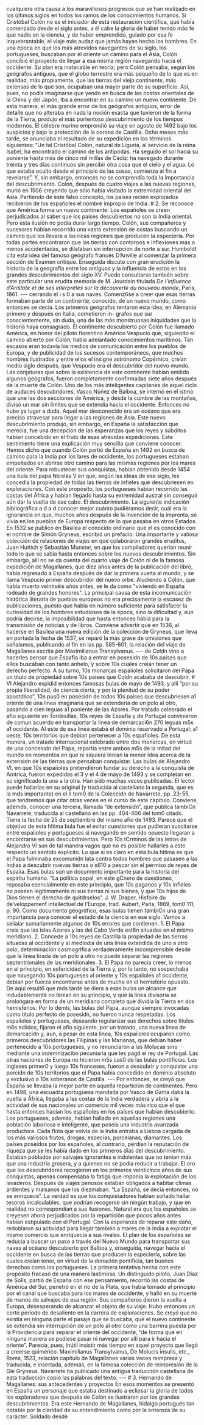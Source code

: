 cualquiera otra causa a los maravillosos progresos que se han realizado en los últimos siglos en todos los ramos de los conocimientos humanos. Si Cristóbal Colón no es el iniciador de esta restauración científica, que había comenzado desde el siglo antes, a él cabe la gloria de haber tenido más fe que nadie en la ciencia, y de haber emprendido, guiado por esa fe inquebrantable, el viaje más audaz que jamás hayan hecho los hombres. En una época en que los más atrevidos navegantes de su siglo, los portugueses, buscaban por el oriente un camino para el Asia, Colón concibió el proyecto de llegar a esa misma región navegando hacia el occidente. Su plan era inatacable en teoría; pero Colón pensaba, según los geógrafos antiguos, que el globo terrestre era más pequeño de lo que es en realidad, más propiamente, que las tierras del viejo continente, más extensas de lo que son, ocupaban una mayor parte de su superficie. Así, pues, no podía imaginarse que yendo en busca de las costas orientales de la China y del Japón, iba a encontrar en su camino un nuevo continente. De esta manera, el más grande error de los geógrafos antiguos, error de detalle que no alteraba en nada la noción exacta que tuvieron de la forma de la Tierra, produjo el más portentoso descubrimiento de los tiempos modernos. El célebre marino emprendió su viaje en agosto de 1492 bajo los auspicios y bajo la protección de la corona de Castilla. Ocho meses más tarde, se anunciaba el resultado de su expedición en los términos siguientes: “Un tal Cristóbal Colón, natural de Liguria, al servicio de la reina Isabel, ha encontrado el camino de los antipodas. Ha seguido el sol hacia su poniente hasta más de cinco mil millas de Cádiz: ha navegado durante treinta y tres días continuos sin percibir otra cosa que el cielo y el agua. Lo que estaba oculto desde el principio de las cosas, comienza al fin a revelarse”. Y, sin embargo, entonces no se comprendía toda la importancia del descubrimiento. Colón, después de cuatro viajes a las nuevas regiones, murió en 1506 creyendo que sólo había visitado la extremidad oriental del Asia. Partiendo de este falso concepto, los países recién explorados recibieron de los españoles el nombre impropio de India. # 2. Se reconoce que América forma un nuevo continente: Los españoles se creen perjudicados al saber que los países descubiertos no son la India oriental. Pero esta ilusión no podía durar largo tiempo. Colón, sus compañeros y sucesores habían recorrido una vasta extensión de costas buscando un camino que los llevara a las ricas regiones que producen la especiería. Por todas partes encontraron que las tierras con contornos e inflexiones más o menos accidentadas, se dilataban sin interrupción de norte a sur. Humboldt cita esta idea del famoso geógrafo francés D’Anville al comenzar la primera sección de Examen critique. Enseguida discute con gran erudición la historia de la geografía entre los antiguos y la influencia de estos en los grandes descubrimientos del siglo XV. Puede consultarse también sobre este particular una erudita memoria de M. Jourdain titulada *De l’influence d’Aristote et de ses interprètes sur la découverte du nouveau monde*, Paris, 1861. --- cerrando el i s 0 a sus naves. Comenz6se a creer que esas tierras formaban parte de un continente; conocido, de un nuevo mundo, como entonces se decía. Los primeros geógrafos tentaron esta idea, en Alemania primero y después en Italia, cometieron in- grafos que sur conscientemente, sin duda, una de las más monstruosas iniquidades que la historia haya consagrado. El continente descubierto por Colón fue llamado América, en honor del piloto florentino Américo Vespucio que, siguiendo el camino abierto por Colón, había adelantado conocimientos marítimos. Tan escasos eran todavía los medios de comunicación entre los pueblos de Europa, y de publicidad de los sucesos contemporáneos, que muchos hombres ilustrados y entre ellos el insigne astrónomo Copérnico, creían medio siglo después, que Vespucio era el descubridor del nuevo mundo. Las conjeturas que sobre la existencia de este continente habían emitido algunos geógrafos, fueron completamente confirmadas siete años después de la muerte de Colón. Uno de los más inteligentes capitanes de aquel ciclo de audaces descubridores, Vasco Núñez de Balboa, se internó en el istmo que une las dos secciones de América, y desde la cumbre de las montañas, divisó un mar sin límites que se extendía hacia el occidente. Entonces no hubo ya lugar a duda. Aquel mar desconocido era un océano que era preciso atravesar para llegar a las regiones de Asia. Este nuevo descubrimiento produjo, sin embargo, en España la satisfacción que merecía, fue una decepción de las esperanzas que los reyes y súbditos habían concebido en el fruto de esas atrevidas expediciones. Este sentimiento tiene una explicación muy sencilla que conviene conocer. Hemos dicho que cuando Colón partió de España en 1492 en busca de camino para la India por los lares de occidente, los portugueses estaban empeñados en abrirse otro camino para las mismas regiones por los mares del oriente. Para robustecer sus conquistas, habían obtenido desde 1454 una bula del papa Nicolás V en que, según las ideas de ese siglo, les concedía la propiedad de todas las tierras de infieles que descubriesen en exploraciones. Con este propósito, los portugueses habían recorrido las costas del África y habían llegado hasta su extremidad austral sin conseguir aún dar la vuelta de ese cabo. El descubrimiento. La siguiente indicación bibliográfica a d a d conocer mejor cuánto pudiéramos decir, cuál era la ignorancia en que, muchos años después de la invención de la imprenta, se vivía en los pueblos de Europa respecto de lo que pasaba en otros Estados. En 1532 se publicó en Basilea el conocido ordinario que el es conocido con el nombre de Simón Gryneus, escribió un prefacio. Una importante y valiosa colección de relaciones de viajes en que colaboraron grandes eruditos, Juan Huttich y Sebastián Munster, en que los compiladores querían reunir todo lo que se sabía hasta entonces sobre los nuevos descubrimientos. Sin embargo, allí no se da cuenta del cuarto viaje de Colón ni de la famosa expedición de Magallanes, que diez años antes de la publicación del libro, había regresado a España después de dar la primera vuelta al mundo, y se llama Vespucio primer descubridor del nuevo orbe. Aludiendo a Colón, que había muerto veintiséis años antes, se le da como "viviendo en España rodeado de grandes honores". La principal causa de esta incomunicación histórica literaria de pueblos europeos no era precisamente la escasez de publicaciones, puesto que había en número suficiente para satisfacer la curiosidad de los hombres estudiosos de la época, sino la dificultad y, aun podría decirse, la imposibilidad que hasta entonces había para la transmisión de noticias y de libros. Conviene advertir que en 1536, al hacerse en Basilea una nueva edición de la colección de Gryneus, que lleva en portada la fecha de 1537, se reparó la más grave de omisiones que señalamos, publicando al fin en las pp. 585-601, la relación del viaje de Magallanes escrita por Maximilianus Transylvanus. --- de Coldn vino a hacerles pensar que Espafia iba a entrar en posesidn de 10s paises que ellos buscaban con tanto anhelo, y sobre 10s cuales creian tener un derecho perfecto. A su turno, 10s monarcas espaiioles solicitaron del Papa un titulo de propiedad sobre 10s paises que Coldn acababa de descubrir. # VI Alejandro expidid entonces famosas bulas de mayo de 1493, y alli “por su propia liberalidad, de ciencia cierta, y por la plenitud de su poder apostdlico”, 10s pus0 en posesidn de todos 10s paises que descubriesen a1 oriente de una linea imaginaria que se extenderia de un polo al otro, pasando a cien leguas a1 poniente de las Azores. Por tratado celebrado el afio siguiente en Tordesillas, 10s reyes de Espafia y de Portugal convinieron de comun acuerdo en transportar la linea de demarcaci6n 270 leguas m5s a1 occidente. AI este de esa linea estaba el dominio reservado a Portugal; a1 oeste, 10s territorios que debian pertenecer a 10s espafioles. De esta manera, un tratado internacional celebrado entre dos monarcas, en virtud de una concesidn del Papa, repartia entre ambos m5s de la mitad del mundo en momentos en que ni siquiera tenian la menor idea acerca de la extensidn de las tierras que pensaban conquistar. Las bulas de Alejandro VI, en que 10s espaiioles pretendieron fundar su derecho a la conquista de Amtrica, fueron expedidas el 3 y el 4 de mayo de 1493 y se completan en su significado la una a la otra. Han sido muchas veces publicadas. El lector puede hallarlas en su original (y traducida al castellano la segunda, que es la mds importante) en el II tom0 de la Coleccidn de Navarrete, pp. 23-55, que tendremos que citar otras veces en el curso de este capitulo. Conviene, ademds, conocer una tercera, llamada “de extensidn”, que publica tambiCn Navarrete, traducida al castellano en las pp. 404-406 del tom0 citado. Tiene la fecha de 25 de septiembre del mismo afio de 1493. Parece que el objetivo de esta hltima bula fue el evitar cuestiones que pudieran suscitarse entre espaiioles y portugueses si navegando en sentido opuesto llegaran a encontrarse en sus descubrimientos. Pero 10s tCrminos de las letras de Alejandro VI son de tal manera vagos que no es posible hallarles a este respecto un sentido explicito. Lo que si es claro en esta bula hltima es que el Papa fulminaba excomunidn lata contra todos hombres que pasasen a las Indias a descubrir nuevas tierras o s610 a pescar sin el permiso de reyes de Espaiia. Esas bulas son un documento importante para la historia del espiritu humano. “La politica papal, en este gCnero de cuestiones, reposaba esencialmente en este principio, que 10s paganos y 10s infieles no poseen legitimamente ni sus tierras ni sus bienes, y que 10s hijos de Dios tienen el derecho de quitdrselos”. J. W. Draper, Hisfoire du de‘veloppemenf intellectuel de I’Europe, trad. Aubert, Paris, 1869, tom0 111, p. 90. Como documento geogrdfico, esas bulas tienen tambiCn una gran importancia para conocer el estado de la ciencia en ese siglo. Vamos a seiialar sumariamente algunos de 10s errores que contienen. 1. El Papa creia que las islas Azores y las del Cabo Verde est6n situadas en el mismo meridiano. 2. Concede a 10s reyes de Castilla la propiedad de las tierras situadas al occidente y al mediodia de una linea extendida de uno a otro polo, determinación cosmogrlfica verdaderamente incomprensible desde que la linea tirada de un polo a otro no puede separar las regiones septentrionales de las meridionales. 3. El Papa no parecia creer, lo menos en el principio, en esfericidad de la Tierra y, por lo tanto, no sospechaba que navegando 10s portugueses al oriente y 10s espaiioles a1 occidente, debian por fuerza encontrarse antes de mucho en el hemisferio opuesto. De aqui result6 que mds tarde se diera a esas bulas un alcance que indudablemente no tenian en su principio, y que la linea divisoria se prolongara en forma de un meridiano completo que dividia la Tierra en dos hemisferios. Por lo demls, las bulas del Papa, aunque siempre invocadas como titulo perfecto de posesidn, no fueron nunca respetadas. Los espaiioles y portugueses, deseando regularizar sus derechos sobre titulos m6s sdlidos, fijaron el afio siguiente, por un tratado, una nueva linea de demarcacidn y, aun, a pesar de esta linea, 10s espaiioles ocuparon como primeros descubridores las Filipinas y las Marianas, que debian haber pertenecido a 10s portugueses, y no renunciaron a las Molucas sino mediante una indemnizacibn pecuniaria que les pagd el rey de Portugal. Las otras naciones de Europa no hicieron m5s cas0 de las bulas pontificias. Los ingleses primer0 y luego 10s franceses, fueron a descubrir y conquistar una porcidn de 10s territorios que el Papa habia concedido en dominio absoluto y exclusivo a 10s soberanos de Castilla. --- Por entonces, se creyó que España se llevaba la mejor parte en aquella repartición de continentes. Pero en 1498, una escuadra portuguesa mandada por Vasco de Gama daba la vuelta a África, llegaba a las costas de la India verdadera y abría a la actividad de sus nacionales un comercio mil veces más rico que el que hasta entonces hacían los españoles en los países que habían descubierto. Los portugueses, además, habían hallado en aquellas regiones una población laboriosa e inteligente, que poseía una industria avanzada productora. Cada flota que volvía de la India entraba a Lisboa cargada de los más valiosos frutos, drogas, especias, porcelanas, diamantes. Los países poseídos por los españoles, al contrario, perdían la reputación de riqueza que se les había dado en los primeros días del descubrimiento. Estaban poblados por salvajes ignorantes e indolentes que no tenían más que una industria grosera, y a quienes no se podía reducir a trabajar. El oro que los descubridores recogieron en los primeros veinticinco años de sus conquistas, apenas compensaba la fatiga que imponía la explotación de los lavaderos. Después de viajes penosos estaban obligados a habitar climas ardientes y malsanos que los diezmaban. “La España, se decía entonces, no se enriquece”. La verdad es que los conquistadores habían soñado hallar tesoros incalculables, que podrían recogerse sin ningún trabajo, y que en realidad no correspondían a sus ilusiones. Natural era que los españoles se creyesen ahora perjudicados por la repartición que pocos años antes habían estipulado con el Portugal. Con la esperanza de reparar este daño, redoblaron su actividad para llegar también a mares de la India a explotar el mismo comercio que enriquecía a sus rivales. El plan de los españoles se reducía a buscar un paso a través del Nuevo Mundo para transportar sus naves al océano descubierto por Balboa y, enseguida, navegar hacia el occidente en busca de las tierras que producen la especiería, sobre las cuales creían tener, en virtud de la donación pontificia, tan buenos derechos como los portugueses. La primera tentativa hecha con este propósito fracasó de una manera lastimosa. Un distinguido piloto, Juan Díaz de Solís, partió de España con ese pensamiento, recorrió las costas de América del Sur, penetró en el río de la Plata, que había tomado al principio por el canal que buscaba para los mares de occidente, y halló en su muerte de manos de salvajes de esa región. Sus compañeros dieron la vuelta a Europa, desesperando de alcanzar el objeto de su viaje. Hubo entonces un corto período de desaliento en la carrera de exploraciones. Se creyó que no existía en ninguna parte el pasaje que se buscaba, que el nuevo continente se extendía sin interrupción de un polo al otro como una barrera puesta por la Providencia para separar el oriente del occidente, “de forma que en ninguna manera se pudiese pasar ni navegar por allí para ir hacia el oriente”. Parecía, pues, inútil insistir más tiempo en aquel proyecto que llegó a creerse quimérico. Maximilianus Transylvanus, De Molucis insulis, etc., Roma, 1523, relación capítulo de Magallanes varias veces reimpresa y traducida, e insertada, además, en la famosa colección de reimpresión de la Gle Gryneus. Navarrete ha publicado una antigua traducción castellana de esta traducción copio las palabras del texto. --- # 3. Hernando de Magallanes: sus antecedentes y proyectos En esos momentos se presentó en España un personaje que estaba destinado a eclipsar la gloria de todos los exploradores que después de Colón se ilustraron por los grandes descubrimientos. Era este Hernando de Magallanes, hidalgo portugués tan notable por la claridad de su entendimiento como por la entereza de su carácter. Soldado desde